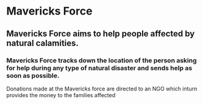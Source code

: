 # Mavericks Force
## Mavericks Force aims to help people affected by natural calamities.
### Mavericks Force tracks down the location of the person asking for help during any type of natural disaster and sends help as soon as possible.
Donations made at the Mavericks force are directed to an NGO which inturn provides the money to the families affected
